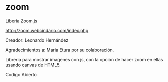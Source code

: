 # zoom
Liberia Zoom.js

http://zoom.webcindario.com/index.php

Creador: Leonardo Hernández

Agradecimientos a: Maria Etura por su colaboración.

Libreria para mostrar imagenes con js, con la opción de hacer zoom en ellas usando canvas de HTML5.

Codigo Abierto
